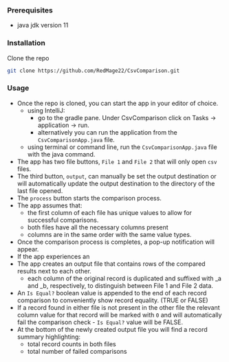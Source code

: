 ### Prerequisites

* java jdk version 11

### Installation

Clone the repo
   ```sh
   git clone https://github.com/RedMage22/CsvComparison.git
   ```

### Usage

- Once the repo is cloned, you can start the app in your editor of choice.
  - using IntelliJ:
    - go to the gradle pane. Under CsvComparison click on Tasks -> application -> run.
    - alternatively you can run the application from the `CsvComparisonApp.java` file.
  - using terminal or command line, run the `CsvComparisonApp.java` file with the java command.
- The app has two file buttons, `File 1` and `File 2` that will only open `csv` files.
- The third button, `output`, can manually be set the output destination or will automatically update the output destination to the directory of the last file opened. 
- The `process` button starts the comparison process.
- The app assumes that:
  - the first column of each file has unique values to allow for successful comparisons.
  - both files have all the necessary columns present
  - columns are in the same order with the same value types.
- Once the comparison process is completes, a pop-up notification will appear.
- If the app experiences an 
- The app creates an output file that contains rows of the compared results next to each other.
  - each column of the original record is duplicated and suffixed with _a and _b, respectively, to
    distinguish between File 1 and File 2 data.
- An `Is Equal?` boolean value is appended to the end of each record comparison to conveniently show record equality. (TRUE or FALSE)
- If a record found in either file is not present in the other file the relevant column value for that record will be marked with `0` and will
  automatically fail the comparison check - `Is Equal?` value will be FALSE.
- At the bottom of the newly created output file you will find a record summary highlighting:
    - total record counts in both files
    - total number of failed comparisons
